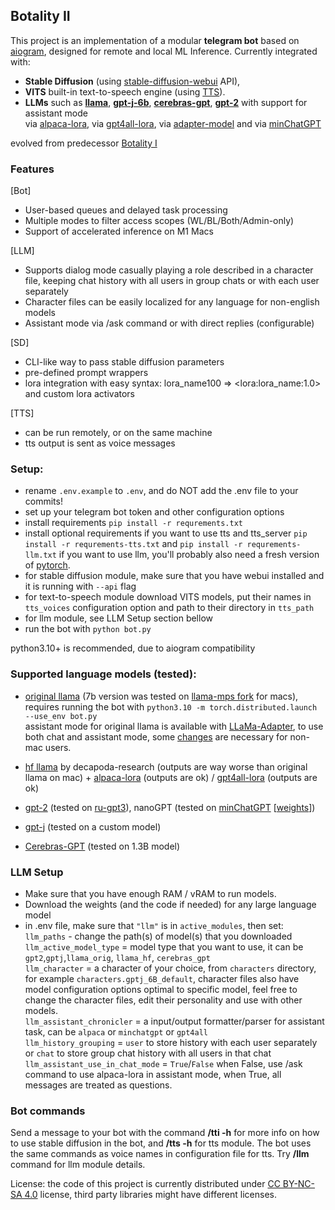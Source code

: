 ## Botality II  
  
This project is an implementation of a modular **telegram bot** based on [aiogram](https://github.com/aiogram/aiogram), designed for remote and local ML Inference. Currently integrated with:
-  **Stable Diffusion** (using [stable-diffusion-webui](https://github.com/AUTOMATIC1111/stable-diffusion-webui) API),
-  **VITS** built-in text-to-speech engine (using [TTS](https://github.com/coqui-ai/TTS)).  
-  **LLMs** such as **[llama](https://github.com/facebookresearch/llama)**, **[gpt-j-6b](https://github.com/kingoflolz/mesh-transformer-jax#gpt-j-6b)**, **[cerebras-gpt](https://github.com/Cerebras/modelzoo)**, **[gpt-2](https://huggingface.co/gpt2)** with support for assistant mode   
via [alpaca-lora](https://github.com/tloen/alpaca-lora), via [gpt4all-lora](https://github.com/nomic-ai/gpt4all#reproducibility), via [adapter-model](https://github.com/ZrrSkywalker/LLaMA-Adapter) and via [minChatGPT](https://github.com/ethanyanjiali/minChatGPT)
  
evolved from predecessor  [Botality I](https://github.com/remixer-dec/ru-gpt3-telegram-bot)  

### Features
[Bot]
- User-based queues and delayed task processing
- Multiple modes to filter access scopes (WL/BL/Both/Admin-only)
- Support of accelerated inference on M1 Macs

[LLM]
- Supports dialog mode casually playing a role described in a character file, keeping chat history with all users in group chats or with each user separately
- Character files can be easily localized for any language for non-english models
- Assistant mode via /ask command or with direct replies (configurable)

[SD]
- CLI-like way to pass stable diffusion parameters
- pre-defined prompt wrappers
- lora integration with easy syntax: lora_name100 => &lt;lora:lora_name:1.0&gt; and custom lora activators

[TTS]
- can be run remotely, or on the same machine
- tts output is sent as voice messages
  
### Setup:
- rename `.env.example` to `.env`, and do NOT add the .env file to your commits! 
- set up your telegram bot token and other configuration options
- install requirements `pip install -r requrements.txt`
- install optional requirements if you want to use tts and tts_server `pip install -r requrements-tts.txt` and `pip install -r requrements-llm.txt` if you want to use llm, you'll probably also need a fresh version of [pytorch](https://pytorch.org/get-started/locally/).
- for stable diffusion module, make sure that you have webui installed and it is running with `--api` flag
- for text-to-speech module download VITS models, put their names in `tts_voices` configuration option and path to their directory in `tts_path`
- for llm module, see LLM Setup section bellow
- run the bot with `python bot.py`  
  
python3.10+ is recommended, due to aiogram compatibility  
### Supported language models (tested): 

- [original llama](https://github.com/facebookresearch/llama/blob/main/example.py) (7b version was tested on [llama-mps fork](https://github.com/remixer-dec/llama-mps/tree/adapter-model) for macs), requires running the bot with `python3.10 -m torch.distributed.launch --use_env bot.py`  
assistant mode for original llama is available with [LLaMa-Adapter](https://github.com/ZrrSkywalker/LLaMA-Adapter), to use both chat and assistant mode, some [changes](https://github.com/remixer-dec/llama-mps/commit/a9b319a927461e4d9b5d74789b3b4a079cb90620) are necessary for non-mac users.
- [hf llama](https://huggingface.co/decapoda-research/llama-7b-hf/tree/main) by decapoda-research (outputs are way worse than original llama on mac) + [alpaca-lora](https://github.com/tloen/alpaca-lora) (outputs are ok) / [gpt4all-lora](https://github.com/nomic-ai/gpt4all#reproducibility) (outputs are ok)
- [gpt-2](https://huggingface.co/gpt2) (tested on [ru-gpt3](https://github.com/ai-forever/ru-gpts)), nanoGPT (tested on [minChatGPT](https://github.com/ethanyanjiali/minChatGPT) [[weights](https://huggingface.co/ethanyanjiali/minChatGPT/blob/main/final_ppo_model_gpt2medium.pt)])

- [gpt-j](https://github.com/kingoflolz/mesh-transformer-jax#gpt-j-6b) (tested on a custom model)
- [Cerebras-GPT](https://github.com/Cerebras/modelzoo) (tested on 1.3B model)

### LLM Setup
- Make sure that you have enough RAM / vRAM to run models.
- Download the weights (and the code if needed) for any large language model
- in .env file, make sure that `"llm"` is in `active_modules`, then set:  
`llm_paths` - change the path(s) of model(s) that you downloaded  
`llm_active_model_type` = model type that you want to use, it can be `gpt2`,`gptj`,`llama_orig`, `llama_hf`, `cerebras_gpt`  
`llm_character` = a character of your choice, from `characters` directory, for example `characters.gptj_6B_default`, character files also have model configuration options optimal to specific model, feel free to change the character files, edit their personality and use with other models.  
`llm_assistant_chronicler` = a input/output formatter/parser for assistant task, can be `alpaca` or `minchatgpt` or `gpt4all`  
`llm_history_grouping` = `user` to store history with each user separately or `chat` to store group chat history with all users in that chat  
`llm_assistant_use_in_chat_mode` = `True`/`False` when False, use /ask command to use alpaca-lora in assistant mode, when True, all messages are treated as questions.
  
  
### Bot commands
Send a message to your bot with the command **/tti -h** for more info on how to use stable diffusion in the bot, and **/tts -h** for tts module. The bot uses the same commands as voice names in configuration file for tts. Try **/llm** command for llm module details.
  
License: the code of this project is currently distributed under [CC BY-NC-SA 4.0](https://creativecommons.org/licenses/by-nc-sa/4.0/) license, third party libraries might have different licenses.
